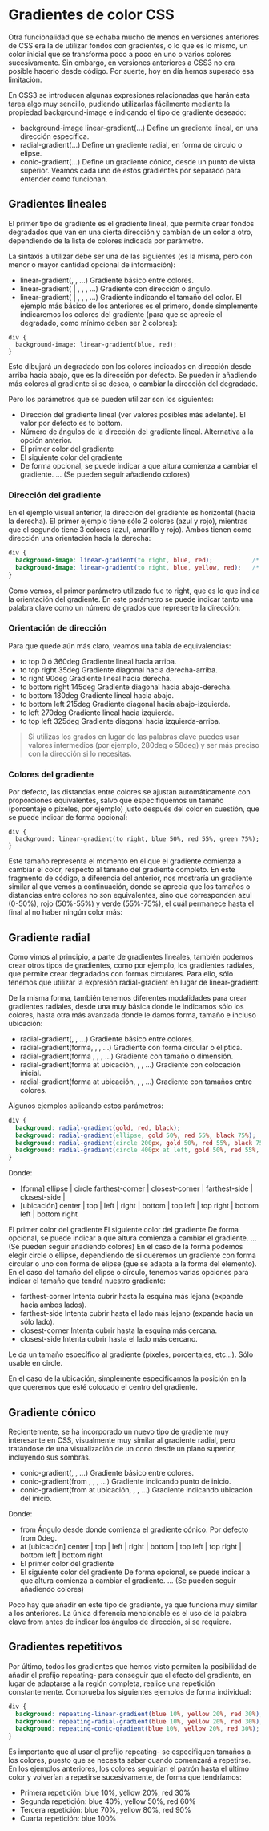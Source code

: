 # Gradientes de color CSS
Otra funcionalidad que se echaba mucho de menos en versiones anteriores de CSS era la de utilizar fondos con gradientes, o lo que es lo mismo, un color inicial que se transforma poco a poco en uno o varios colores sucesivamente. Sin embargo, en versiones anteriores a CSS3 no era posible hacerlo desde código. Por suerte, hoy en día hemos superado esa limitación.

En CSS3 se introducen algunas expresiones relacionadas que harán esta tarea algo muy sencillo, pudiendo utilizarlas fácilmente mediante la propiedad background-image e indicando el tipo de gradiente deseado:


* background-image	linear-gradient(...)	Define un gradiente lineal, en una dirección específica.
* radial-gradient(...)	Define un gradiente radial, en forma de círculo o elipse.
* conic-gradient(...)	Define un gradiente cónico, desde un punto de vista superior.
Veamos cada uno de estos gradientes por separado para entender como funcionan.

## Gradientes lineales 
El primer tipo de gradiente es el gradiente lineal, que permite crear fondos degradados que van en una cierta dirección y cambian de un color a otro, dependiendo de la lista de colores indicada por parámetro.

La sintaxis a utilizar debe ser una de las siguientes (es la misma, pero con menor o mayor cantidad opcional de información):


* linear-gradient(, , ...)	Gradiente básico entre colores.
* linear-gradient( | , , , ...)	Gradiente con dirección o ángulo.
* linear-gradient( | ,  ,  , ...)	Gradiente indicando el tamaño del color.
El ejemplo más básico de los anteriores es el primero, donde simplemente indicaremos los colores del gradiente (para que se aprecie el degradado, como mínimo deben ser 2 colores):
````
div {
  background-image: linear-gradient(blue, red);
}
````
Esto dibujará un degradado con los colores indicados en dirección desde arriba hacia abajo, que es la dirección por defecto. Se pueden ir añadiendo más colores al gradiente si se desea, o cambiar la dirección del degradado.



Pero los parámetros que se pueden utilizar son los siguientes:


* Dirección del gradiente lineal (ver valores posibles más adelante). El valor por defecto es to bottom.
* Número de ángulos de la dirección del gradiente lineal. Alternativa a la opción anterior.
* El primer color del gradiente
* El siguiente color del gradiente
* De forma opcional, se puede indicar a que altura comienza a cambiar el gradiente.
...	(Se pueden seguir añadiendo colores)
### Dirección del gradiente 
En el ejemplo visual anterior, la dirección del gradiente es horizontal (hacia la derecha). El primer ejemplo tiene sólo 2 colores (azul y rojo), mientras que el segundo tiene 3 colores (azul, amarillo y rojo). Ambos tienen como dirección una orientación hacia la derecha:
````css
div {
  background-image: linear-gradient(to right, blue, red);           /* Primer ejemplo */
  background-image: linear-gradient(to right, blue, yellow, red);   /* Segundo ejemplo */
}
````
Como vemos, el primer parámetro utilizado fue to right, que es lo que indica la orientación del gradiente. En este parámetro se puede indicar tanto una palabra clave  como un número de grados  que represente la dirección:

### Orientación de dirección

Para que quede aún más claro, veamos una tabla de equivalencias:


* to top	0 ó 360deg	Gradiente lineal hacia arriba.
* to top right	35deg	Gradiente diagonal hacia derecha-arriba.
* to right	90deg	Gradiente lineal hacia derecha.
* to bottom right	145deg	Gradiente diagonal hacia abajo-derecha.
* to bottom	180deg	Gradiente lineal hacia abajo.
* to bottom left	215deg	Gradiente diagonal hacia abajo-izquierda.
* to left	270deg	Gradiente lineal hacia izquierda.
* to top left	325deg	Gradiente diagonal hacia izquierda-arriba.

> Si utilizas los grados en lugar de las palabras clave puedes usar valores intermedios (por ejemplo, 280deg o 58deg) y ser más preciso con la dirección si lo necesitas.

### Colores del gradiente 
Por defecto, las distancias entre colores se ajustan automáticamente con proporciones equivalentes, salvo que especifiquemos un tamaño  (porcentaje o píxeles, por ejemplo) justo después del color en cuestión, que se puede indicar de forma opcional:
````
div {
  background: linear-gradient(to right, blue 50%, red 55%, green 75%);
}
````
Este tamaño representa el momento en el que el gradiente comienza a cambiar el color, respecto al tamaño del gradiente completo. En este fragmento de código, a diferencia del anterior, nos mostraría un gradiente similar al que vemos a continuación, donde se aprecia que los tamaños o distancias entre colores no son equivalentes, sino que corresponden azul (0-50%), rojo (50%-55%) y verde (55%-75%), el cuál permanece hasta el final al no haber ningún color más:


## Gradiente radial

Como vimos al principio, a parte de gradientes lineales, también podemos crear otros tipos de gradientes, como por ejemplo, los gradientes radiales, que permite crear degradados con formas circulares. Para ello, sólo tenemos que utilizar la expresión radial-gradient en lugar de linear-gradient:


De la misma forma, también tenemos diferentes modalidades para crear gradientes radiales, desde una muy básica donde le indicamos sólo los colores, hasta otra más avanzada donde le damos forma, tamaño e incluso ubicación:

* radial-gradient(, , ...)	Gradiente básico entre colores.
* radial-gradient(forma, , , ...)	Gradiente con forma circular o elíptica.
* radial-gradient(forma , , , ...)	Gradiente con tamaño o dimensión.
* radial-gradient(forma  at ubicación, , , ...)	Gradiente con colocación inicial.
* radial-gradient(forma  at ubicación,  ,  , ...)	Gradiente con tamaños entre colores.

Algunos ejemplos aplicando estos parámetros:
````css
div {
  background: radial-gradient(gold, red, black);
  background: radial-gradient(ellipse, gold 50%, red 55%, black 75%);
  background: radial-gradient(circle 200px, gold 50%, red 55%, black 75%);
  background: radial-gradient(circle 400px at left, gold 50%, red 55%, black 75%);
}
````
Donde:


* [forma]	ellipse | circle
farthest-corner | closest-corner | farthest-side | closest-side | 
* [ubicación]	center | top | left | right | bottom | top left | top right | bottom left | bottom right

El primer color del gradiente
El siguiente color del gradiente
De forma opcional, se puede indicar a que altura comienza a cambiar el gradiente.
...	(Se pueden seguir añadiendo colores)
En el caso de la forma podemos elegir circle o ellipse, dependiendo de si queremos un gradiente con forma circular o uno con forma de elipse (que se adapta a la forma del elemento). En el caso del tamaño del elipse o círculo, tenemos varias opciones para indicar el tamaño que tendrá nuestro gradiente:


* farthest-corner	Intenta cubrir hasta la esquina más lejana (expande hacia ambos lados).
* farthest-side	Intenta cubrir hasta el lado más lejano (expande hacia un sólo lado).
* closest-corner	Intenta cubrir hasta la esquina más cercana.
* closest-side	Intenta cubrir hasta el lado más cercano.

Le da un tamaño específico al gradiente (píxeles, porcentajes, etc...). Sólo usable en circle.

En el caso de la ubicación, simplemente especificamos la posición en la que queremos que esté colocado el centro del gradiente.

## Gradiente cónico 
Recientemente, se ha incorporado un nuevo tipo de gradiente muy interesante en CSS, visualmente muy similar al gradiente radial, pero tratándose de una visualización de un cono desde un plano superior, incluyendo sus sombras.


* conic-gradient(, , ...)	Gradiente básico entre colores.
* conic-gradient(from ,  ,  , ...)	Gradiente indicando punto de inicio.
* conic-gradient(from  at ubicación,  ,  , ...)	Gradiente indicando ubicación del inicio.

Donde:
* from 	Ángulo desde donde comienza el gradiente cónico. Por defecto from 0deg.
* at [ubicación]	center | top | left | right | bottom | top left | top right | bottom left | bottom right
* El primer color del gradiente
* El siguiente color del gradiente
De forma opcional, se puede indicar a que altura comienza a cambiar el gradiente.
...	(Se pueden seguir añadiendo colores)



Poco hay que añadir en este tipo de gradiente, ya que funciona muy similar a los anteriores. La única diferencia mencionable es el uso de la palabra clave from antes de indicar los ángulos de dirección, si se requiere.

## Gradientes repetitivos 
Por último, todos los gradientes que hemos visto permiten la posibilidad de añadir el prefijo repeating- para conseguir que el efecto del gradiente, en lugar de adaptarse a la región completa, realice una repetición constantemente. Comprueba los siguientes ejemplos de forma individual:
````css
div {
  background: repeating-linear-gradient(blue 10%, yellow 20%, red 30%);   /* Ejemplo 1 */
  background: repeating-radial-gradient(blue 10%, yellow 20%, red 30%);   /* Ejemplo 2 */
  background: repeating-conic-gradient(blue 10%, yellow 20%, red 30%);    /* Ejemplo 3 */
}
````
Es importante que al usar el prefijo repeating- se especifiquen tamaños a los colores, puesto que se necesita saber cuando comenzará a repetirse. En los ejemplos anteriores, los colores seguirían el patrón hasta el último color y volverían a repetirse sucesivamente, de forma que tendríamos:

* Primera repetición: blue 10%, yellow 20%, red 30%
* Segunda repetición: blue 40%, yellow 50%, red 60%
* Tercera repetición: blue 70%, yellow 80%, red 90%
* Cuarta repetición: blue 100%